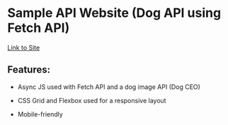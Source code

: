 # Sample API Website (Dog API using Fetch API)

[Link to Site](https://apcurran.github.io/dog-api/)

## Features:

- Async JS used with Fetch API and a dog image API (Dog CEO)

- CSS Grid and Flexbox used for a responsive layout

- Mobile-friendly